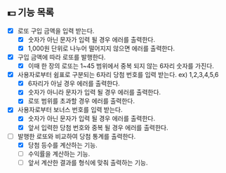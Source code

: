 ## 💵 기능 목록

- [x] 로또 구입 금액을 입력 받는다.
  - [x] 숫자가 아닌 문자가 입력 될 경우 에러를 출력한다.
  - [x] 1,000원 단위로 나누어 떨어지지 않으면 에러를 출력한다.
- [x] 구입 금액에 따라 로또를 발행한다.
  - [x] 이때 한 장의 로또는 1~45 범위에서 중복 되지 않는 6자리 숫자를 가진다.
- [x] 사용자로부터 쉼표로 구분되는 6자리 당첨 번호를 입력 받는다. ex) 1,2,3,4,5,6
  - [x] 6자리가 아닐 경우 에러를 출력한다.
  - [x] 숫자가 아니라 문자가 입력 될 경우 에러를 출력한다.
  - [x] 로또 범위를 초과할 경우 에러를 출력한다.
- [x] 사용자로부터 보너스 번호를 입력 받는다.
  - [x] 숫자가 아닌 문자가 입력 될 경우 에러를 출력한다.
  - [x] 앞서 입력한 당첨 번호와 중복 될 경우 에러를 출력한다.
- [ ] 발행한 로또와 비교하여 당첨 통계를 출력한다.
  - [x] 당첨 등수를 계산하는 기능.
  - [ ] 수익률을 계산하는 기능.
  - [ ] 앞서 계산한 결과를 형식에 맞춰 출력하는 기능.